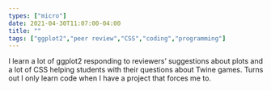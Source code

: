 ```yaml
---
types: ["micro"]
date: 2021-04-30T11:07:00-04:00
title: ""
tags: ["ggplot2","peer review","CSS","coding","programming"]
---
```

I learn a lot of ggplot2 responding to reviewers’ suggestions about plots and a lot of CSS helping students with their questions about Twine games. Turns out I only learn code when I have a project that forces me to.
